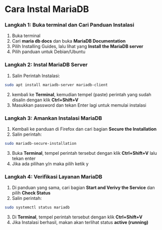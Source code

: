 # Cara Instal MariaDB
### Langkah 1: Buka terminal dan Cari Panduan Instalasi
1. Buka terminal
2. Cari **maria db docs** dan buka **MariaDB Documentation**
3. Pilih Installing Guides, lalu lihat yang **Install the MariaDB server**
4. Pilih panduan untuk Debian/Ubuntu 

### Langkah 2: Instal MariaDB Server
1. Salin Perintah Instalasi:
```bash
sudo apt install mariadb-server mariadb-client
``` 
2. kembali ke **Terminal**, kemudian tempel (paste) perintah yang sudah disalin dengan klik **Ctrl+Shift+V**
3. Masukkan password dan tekan Enter lagi untuk memulai instalasi 

### Langkah 3: Amankan Instalasi MariaDB
1. Kembali ke panduan di Firefox dan cari bagian **Secure the Installation**
2. Salin perintah: 
```bash
sudo mariadb-secure-installation
```
3. Buka **Terminal**, tempel perintah tersebut dengan klik **Ctrl+Shift+V** lalu tekan enter
4. Jika ada pilihan y/n maka pilih ketik y

### Langkah 4: Verifikasi Layanan MariaDB
1. Di panduan yang sama, cari bagian **Start and Verivy the Service** dan pilih **Check Status**
2. Salin perintah: 
```bash
sudo systemctl status mariadb
```
3. Di **Terminal**, tempel perintah tersebut dengan klik **Ctrl+Shift+V**
4. Jika Instalasi berhasil, makan akan terlihat status **active (running)**